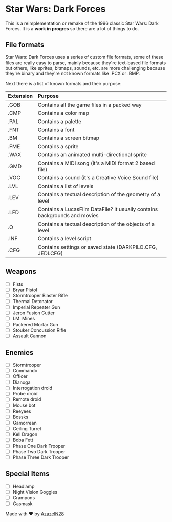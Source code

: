 # Star Wars: Dark Forces

This is a reimplementation or remake of the 1996 classic Star Wars: Dark Forces. It is a **work in progres** so there are a lot of things to do.

## File formats

Star Wars: Dark Forces uses a series of custom file formats, some of these files are really easy to parse, mainly because they're text-based file formats but others, like sprites, bitmaps, sounds, etc. are more challenging because they're binary and they're not known formats like .PCX or .BMP.

Next there is a list of known formats and their purpose:

| Extension | Purpose |
|:----------|:--------------
| .GOB      | Contains all the game files in a packed way
| .CMP      | Contains a color map
| .PAL      | Contains a palette
| .FNT      | Contains a font
| .BM       | Contains a screen bitmap
| .FME      | Contains a sprite
| .WAX      | Contains an animated multi-directional sprite
| .GMD      | Contains a MIDI song (it's a MIDI format 2 based file)
| .VOC      | Contains a sound (it's a Creative Voice Sound file)
| .LVL      | Contains a list of levels
| .LEV      | Contains a textual description of the geometry of a level
| .LFD      | Contains a LucasFilm DataFile? It usually contains backgrounds and movies
| .O        | Contains a textual description of the objects of a level
| .INF      | Contains a level script
| .CFG      | Contains settings or saved state (DARKPILO.CFG, JEDI.CFG)

## Weapons

- [ ] Fists
- [ ] Bryar Pistol
- [ ] Stormtrooper Blaster Rifle
- [ ] Thermal Detonator
- [ ] Imperial Repeater Gun
- [ ] Jeron Fusion Cutter
- [ ] I.M. Mines
- [ ] Packered Mortar Gun
- [ ] Stouker Concussion Rifle
- [ ] Assault Cannon

## Enemies

- [ ] Stormtrooper
- [ ] Commando
- [ ] Officer
- [ ] Dianoga
- [ ] Interrogation droid
- [ ] Probe droid
- [ ] Remote droid
- [ ] Mouse bot
- [ ] Reeyees
- [ ] Bossks
- [ ] Gamorrean
- [ ] Ceiling Turret
- [ ] Kell Dragon
- [ ] Boba Fett
- [ ] Phase One Dark Trooper
- [ ] Phase Two Dark Trooper
- [ ] Phase Three Dark Trooper

## Special Items

- [ ] Headlamp
- [ ] Night Vision Goggles
- [ ] Crampons
- [ ] Gasmask

Made with :heart: by [AzazelN28](https://github.com/azazeln28)
